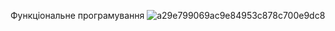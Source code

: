 Функціональне програмування
![a29e799069ac9e84953c878c700e9dc8](https://github.com/MishaPanivnyk/KPZ_3/assets/88387140/79f528e2-c096-4e21-b8e5-ba234fda4542)
